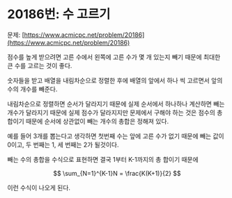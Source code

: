# 20186번: 수 고르기

문제: [https://www.acmicpc.net/problem/20186](https://www.acmicpc.net/problem/20186)

점수를 높게 받으려면 고른 수에서 왼쪽에 고른 수가 몇 개 있는지 빼기 때문에 최대한 큰 수를 고르는 것이 좋다.

숫자들을 받고 배열을 내림차순으로 정렬한 후에 배열의 앞에서 하나 씩 고르면서 앞의 수의 개수를 빼준다.

내림차순으로 정렬하면 순서가 달라지기 때문에 실제 순서에서 하나하나 계산하면 빼는 개수가 달라지기 때문에 실제 점수가 달라지지만 문제에서 구해야 하는 것은 점수의 총합이기 때문에 순서에 상관없이 빼는 개수의 총합은 정해져 있다.

예를 들어 3개를 뽑는다고 생각하면 첫번째 수는 앞에 고른 수가 없기 때문에 빼는 값이 0이고, 두 번째는 1, 세 번째는 2가 될것이다.

빼는 수의 총합을 수식으로 표현하면 결국 1부터 K-1까지의 총 합이기 때문에

$$
\sum_{N=1}^{K-1}N = \frac{K(K+1)}{2}
$$

이런 수식이 나오게 된다.